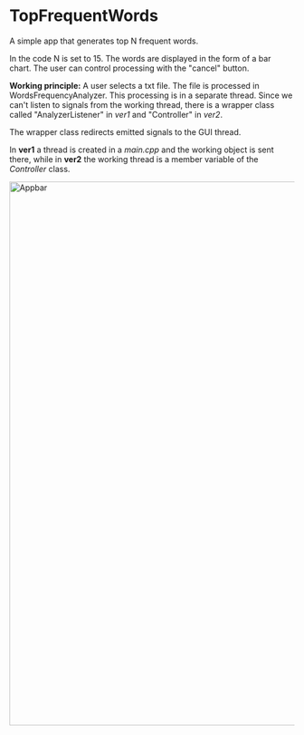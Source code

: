 # TopFrequentWords
A simple app that generates top N frequent words.

In the code N is set to 15.
The words are displayed in the form of a bar chart.
The user can control processing with the "cancel" button.

**Working principle:**
A user selects a txt file. The file is processed in WordsFrequencyAnalyzer. 
This processing is in a separate thread.
Since we can't listen to signals from the working thread, there is a wrapper class called "AnalyzerListener" in *ver1* and "Controller" in *ver2*.

The wrapper class redirects emitted signals to the GUI thread.


In **ver1** a thread is created in a *main.cpp* and the working object is sent there, while in **ver2**  the working thread is a member variable of the *Controller* class.

<img width="960" alt="Appbar" src="https://github.com/sakesfar/TopFrequentWords/assets/121855106/2a734a5d-6286-4e26-88e3-502688011b0b">




